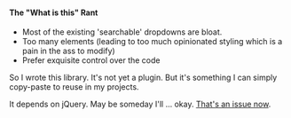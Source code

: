#### The "What is this" Rant

- Most of the existing 'searchable' dropdowns are bloat.
- Too many elements (leading to too much opinionated styling which is a pain in the ass to modify)
- Prefer exquisite control over the code

So I wrote this library. It's not yet a plugin. But it's something I can simply copy-paste to reuse in my projects.

It depends on jQuery. May be someday I'll ... okay. [That's an issue now](https://github.com/chandru89new/drop/issues/1).

